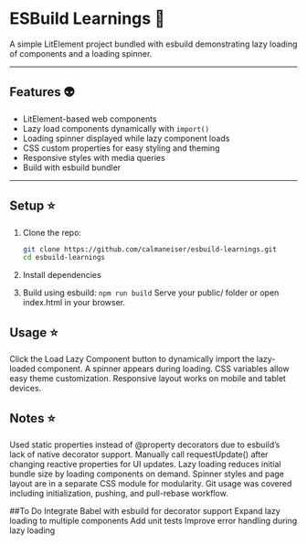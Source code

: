 # ESBuild Learnings 🚀

A simple LitElement project bundled with esbuild demonstrating lazy loading of components and a loading spinner.

---

## Features 👽

- LitElement-based web components
- Lazy load components dynamically with `import()`
- Loading spinner displayed while lazy component loads
- CSS custom properties for easy styling and theming
- Responsive styles with media queries
- Build with esbuild bundler

---

## Setup ⭐

1. Clone the repo:

   ```bash
   git clone https://github.com/calmaneiser/esbuild-learnings.git
   cd esbuild-learnings
2. Install dependencies
3. Build using esbuild: `npm run build` 
   Serve your public/ folder or open index.html in your browser.

## Usage ⭐
Click the Load Lazy Component button to dynamically import the lazy-loaded component.
A spinner appears during loading.
CSS variables allow easy theme customization.
Responsive layout works on mobile and tablet devices.
 
## Notes ⭐
Used static properties instead of @property decorators due to esbuild’s lack of native decorator support.
Manually call requestUpdate() after changing reactive properties for UI updates.
Lazy loading reduces initial bundle size by loading components on demand.
Spinner styles and page layout are in a separate CSS module for modularity.
Git usage was covered including initialization, pushing, and pull-rebase workflow.

##To Do
Integrate Babel with esbuild for decorator support
Expand lazy loading to multiple components
Add unit tests
Improve error handling during lazy loading
